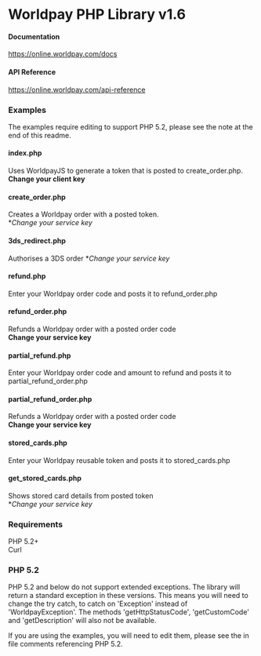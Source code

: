 # Worldpay PHP Library v1.6

#### Documentation
https://online.worldpay.com/docs

#### API Reference
https://online.worldpay.com/api-reference

### Examples
The examples require editing to support PHP 5.2, please see the note at the end of this readme.  

#### index.php
Uses WorldpayJS to generate a token that is posted to create_order.php.  
**Change your client key**

#### create_order.php
Creates a Worldpay order with a posted token.  
**Change your service key*

#### 3ds_redirect.php
Authorises a 3DS order
**Change your service key*

#### refund.php
Enter your Worldpay order code and posts it to refund_order.php  

#### refund_order.php
Refunds a Worldpay order with a posted order code   
**Change your service key**  

#### partial_refund.php
Enter your Worldpay order code and amount to refund and posts it to partial_refund_order.php  

#### partial_refund_order.php
Refunds a Worldpay order with a posted order code   
**Change your service key**  

#### stored_cards.php
Enter your Worldpay reusable token and posts it to stored_cards.php  

#### get_stored_cards.php
Shows stored card details from posted token  
**Change your service key* 

### Requirements

PHP 5.2+  
Curl

### PHP 5.2
PHP 5.2 and below do not support extended exceptions. The library will return a standard exception in these versions. This means you will need to change the try catch, to catch on 'Exception' instead of 'WorldpayException'. The methods 'getHttpStatusCode', 'getCustomCode' and 'getDescription' will also not be available.  

If you are using the examples, you will need to edit them, please see the in file comments referencing PHP 5.2.
